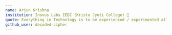 ```yaml
---
name: Arjun Krishna
institution: Inovus Labs IEDC (Kristu Jyoti College) 🚩
quote: Everything in Technology is to be experienced / experimented atleast once in your lifetime.
github_user: decoded-cipher
---
```

